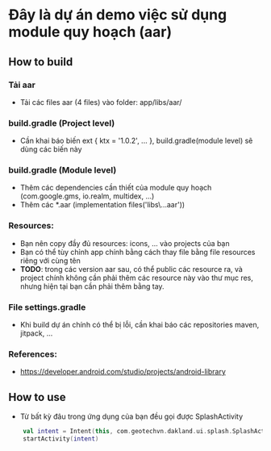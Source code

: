 # Đây là dự án demo việc sử dụng module quy hoạch (aar)

## How to build

### Tải aar

 - Tải các files aar (4 files) vào folder: app/libs/aar/

### build.gradle (Project level)

 - Cần khai báo biến ext { ktx = '1.0.2', ... },  build.gradle(module level) sẽ dùng các biến này

### build.gradle (Module level)

 - Thêm các dependencies cần thiết của module quy hoạch (com.google.gms, io.realm, multidex, ...)
 - Thêm các *.aar (implementation files('libs\\...aar'))

### Resources:
 
 - Bạn nên copy đầy đủ resources: icons, ... vào projects của bạn
 - Bạn có thể tùy chỉnh app chính bằng cách thay file bằng file resources riêng với cùng tên
 - **TODO**: trong các version aar sau, có thể public các resource ra, và project  chính không cần phải thêm các resource này vào thư mục res, nhưng hiện tại bạn cần phải thêm bằng tay.

### File settings.gradle

 - Khi build dự án chính có thể bị lỗi, cần khai báo các repositories maven, jitpack, ...

### References:
 
 - https://developer.android.com/studio/projects/android-library

## How to use

 - Từ bất kỳ đâu trong ứng dụng của bạn đều gọi được SplashActivity

```kotlin
    val intent = Intent(this, com.geotechvn.dakland.ui.splash.SplashActivity::class.java)
    startActivity(intent)
```
